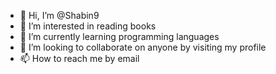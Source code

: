 - 👋 Hi, I’m @Shabin9
- 👀 I’m interested in reading books
- 🌱 I’m currently learning programming languages
- 💞️ I’m looking to collaborate on anyone by visiting my profile
- 📫 How to reach me by email

<!---
Shabin9/Shabin9 is a ✨ special ✨ repository because its `README.md` (this file) appears on your GitHub profile.
You can click the Preview link to take a look at your changes.
--->
